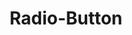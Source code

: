 ---
layout: redirect.njk
hideInSitemap: true
tags: 
    - lyne_components_en
key: radio-button-folder-lyne_en
title: Radio-Button
parent: lyne_components_en
keywords: radiobutton, radio, radio-button, radio-button-group, group
order: 320
redirect: /en/design-system/lyne/components/radio-button/radio-button/
folder: true
---